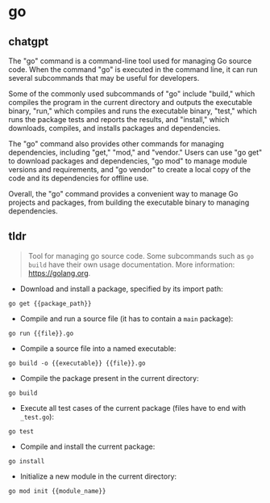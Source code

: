 # go 
## chatgpt 
The "go" command is a command-line tool used for managing Go source code. When the command "go" is executed in the command line, it can run several subcommands that may be useful for developers.

Some of the commonly used subcommands of "go" include "build," which compiles the program in the current directory and outputs the executable binary, "run," which compiles and runs the executable binary, "test," which runs the package tests and reports the results, and "install," which downloads, compiles, and installs packages and dependencies.

The "go" command also provides other commands for managing dependencies, including "get," "mod," and "vendor." Users can use "go get" to download packages and dependencies, "go mod" to manage module versions and requirements, and "go vendor" to create a local copy of the code and its dependencies for offline use.

Overall, the "go" command provides a convenient way to manage Go projects and packages, from building the executable binary to managing dependencies. 

## tldr 
 
> Tool for managing go source code.
> Some subcommands such as `go build` have their own usage documentation.
> More information: <https://golang.org>.

- Download and install a package, specified by its import path:

`go get {{package_path}}`

- Compile and run a source file (it has to contain a `main` package):

`go run {{file}}.go`

- Compile a source file into a named executable:

`go build -o {{executable}} {{file}}.go`

- Compile the package present in the current directory:

`go build`

- Execute all test cases of the current package (files have to end with `_test.go`):

`go test`

- Compile and install the current package:

`go install`

- Initialize a new module in the current directory:

`go mod init {{module_name}}`
